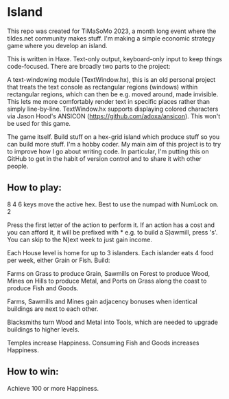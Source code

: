 # Island

This repo was created for TiMaSoMo 2023, a month long event where the tildes.net community makes stuff. I'm making a simple economic strategy game where you develop an island.

This is written in Haxe. Text-only output, keyboard-only input to keep things code-focused. There are broadly two parts to the project:

A text-windowing module (TextWindow.hx), this is an old personal project that treats the text console as rectangular regions (windows) within rectangular regions, which can then be e.g. moved around, made invisible. This lets me more comfortably render text in specific places rather than simply line-by-line. TextWindow.hx supports displaying colored characters via Jason Hood's ANSICON (https://github.com/adoxa/ansicon). This won't be used for this game.

The game itself. Build stuff on a hex-grid island which produce stuff so you can build more stuff. I'm a hobby coder. My main aim of this project is to try to improve how I go about writing code. In particular, I'm putting this on GitHub to get in the habit of version control and to share it with other people.

How to play:
------------

  8
4   6 keys move the active hex. Best to use the numpad with NumLock on.
  2

Press the first letter of the action to perform it. If an action has a cost and you can afford it, it will be prefixed with * e.g. to build a S)awmill, press 's'. You can skip to the N)ext week to just gain income.

Each House level is home for up to 3 islanders. Each islander eats 4 food per week, either Grain or Fish. Build:

Farms on Grass to produce Grain,
Sawmills on Forest to produce Wood,
Mines on Hills to produce Metal, and
Ports on Grass along the coast to produce Fish and Goods.

Farms, Sawmills and Mines gain adjacency bonuses when identical buildings are next to each other.

Blacksmiths turn Wood and Metal into Tools, which are needed to upgrade buildings to higher levels.

Temples increase Happiness. Consuming Fish and Goods increases Happiness.


How to win:
-----------

Achieve 100 or more Happiness.

